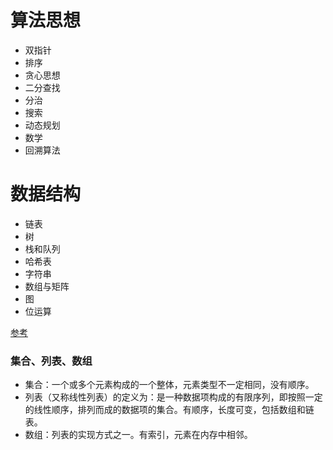 # 算法思想
- 双指针
- 排序
- 贪心思想
- 二分查找
- 分治
- 搜索
- 动态规划
- 数学
- 回溯算法

# 数据结构
- 链表
- 树
- 栈和队列
- 哈希表
- 字符串
- 数组与矩阵
- 图
- 位运算


[参考](https://github.com/CyC2018/CS-Notes)

### 集合、列表、数组
- 集合：一个或多个元素构成的一个整体，元素类型不一定相同，没有顺序。
- 列表（又称线性列表）的定义为：是一种数据项构成的有限序列，即按照一定的线性顺序，排列而成的数据项的集合。有顺序，长度可变，包括数组和链表。
- 数组：列表的实现方式之一。有索引，元素在内存中相邻。